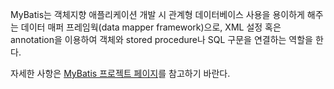 MyBatis는 객체지향 애플리케이션 개발 시 관계형 데이터베이스 사용을 용이하게 해주는 데이터 매퍼 프레임웍(data mapper framework)으로, XML 설정 혹은 annotation을 이용하여 객체와 stored procedure나 SQL 구문을 연결하는 역할을 한다.

자세한 사항은 [MyBatis 프로젝트 페이지](http://code.google.com/p/mybatis/)를 참고하기 바란다.